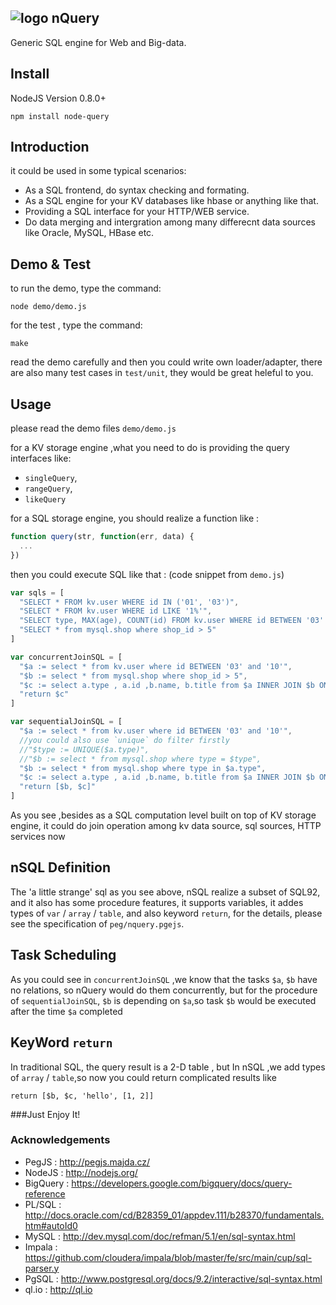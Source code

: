 ## ![logo](http://nquery.org/images/robin-small.jpg) nQuery  

Generic SQL engine for Web and Big-data.

## Install

NodeJS Version 0.8.0+

```
npm install node-query
```

## Introduction

it could be used in some typical scenarios: 
  * As a SQL frontend, do syntax checking and formating.
  * As a SQL engine for your KV databases like hbase or anything like that.
  * Providing a SQL interface for your HTTP/WEB service.
  * Do data merging and intergration among many differecnt data sources like Oracle, MySQL, HBase etc. 


##  Demo & Test
to run the demo, type the command:

```
node demo/demo.js
```
for the test , type the command:

```
make
```

read the demo carefully and then you could write own loader/adapter, 
there are also many test cases in `test/unit`, they would be great heleful to you.


## Usage

please read the demo files `demo/demo.js`

for a KV storage engine ,what you need to do is providing the query interfaces like:

  * `singleQuery`, 
  * `rangeQuery`, 
  * `likeQuery`

for a SQL storage engine, you should realize a function like : 

```js
function query(str, function(err, data) {
  ...  
})
```

then you could execute SQL like that : (code snippet  from `demo.js`)

```js
var sqls = [
  "SELECT * FROM kv.user WHERE id IN ('01', '03')",
  "SELECT * FROM kv.user WHERE id LIKE '1%'",
  "SELECT type, MAX(age), COUNT(id) FROM kv.user WHERE id BETWEEN '03' AND '10' GROUP BY type ORDER BY MAX(age) DESC",
  "SELECT * from mysql.shop where shop_id > 5"
]

var concurrentJoinSQL = [
  "$a := select * from kv.user where id BETWEEN '03' and '10'",
  "$b := select * from mysql.shop where shop_id > 5",
  "$c := select a.type , a.id ,b.name, b.title from $a INNER JOIN $b ON a.type = b.type WHERE a.id > '04'",
  "return $c"
]

var sequentialJoinSQL = [
  "$a := select * from kv.user where id BETWEEN '03' and '10'",
  //you could also use `unique` do filter firstly
  //"$type := UNIQUE($a.type)",
  //"$b := select * from mysql.shop where type = $type",
  "$b := select * from mysql.shop where type in $a.type",
  "$c := select a.type , a.id ,b.name, b.title from $a INNER JOIN $b ON a.type = b.type WHERE a.id > '04'",
  "return [$b, $c]"
]
```

As you see ,besides as a SQL computation level built on top of KV storage engine, it could do
join operation among kv data source, sql sources, HTTP services now

## nSQL Definition

The 'a little strange' sql as you see above, nSQL realize a subset of SQL92, and it 
also has some procedure features, it supports variables,  it addes types of `var` 
/ `array` / `table`, and also keyword `return`,  for the details, please see the 
specification of `peg/nquery.pgejs`.  


## Task Scheduling

As you could see in `concurrentJoinSQL` ,we know that the tasks `$a`, `$b` have no 
relations, so nQuery would do them concurrently,  but for the procedure of `sequentialJoinSQL`,
`$b` is depending on `$a`,so task `$b` would be executed after the time `$a` completed 

## KeyWord `return` 

In traditional SQL, the query result is a 2-D table , but In nSQL ,we add types of  `array`
/ `table`,so now you could return complicated results like 

```
return [$b, $c, 'hello', [1, 2]]
```


###Just Enjoy It!


### Acknowledgements

* PegJS     : http://pegjs.majda.cz/ 
* NodeJS    : http://nodejs.org/ 
* BigQuery  : https://developers.google.com/bigquery/docs/query-reference 
* PL/SQL    : http://docs.oracle.com/cd/B28359_01/appdev.111/b28370/fundamentals.htm#autoId0 
* MySQL     : http://dev.mysql.com/doc/refman/5.1/en/sql-syntax.html 
* Impala    : https://github.com/cloudera/impala/blob/master/fe/src/main/cup/sql-parser.y 
* PgSQL     : http://www.postgresql.org/docs/9.2/interactive/sql-syntax.html 
* ql.io     : http://ql.io

